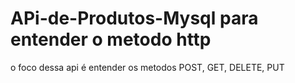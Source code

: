 # APi-de-Produtos-Mysql para entender o metodo http
o foco dessa api é entender os metodos POST, GET, DELETE, PUT
